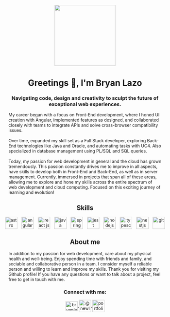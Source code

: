 <div align="center">
  <img
    src="https://media.tenor.com/nPxAn9NBqfIAAAAC/beavis-computer.gif"
    width="200"
  />
  <h1 align="center">Greetings 👋, I'm Bryan Lazo</h1>
  <h3 align="center">Navigating code, design and creativity to sculpt the future of exceptional web experiences.</h3>
</div>

<p align="left">
My career began with a focus on Front-End development, where I honed UI creation with Angular, implemented features as designed, and collaborated closely with teams to integrate APIs and solve cross-browser compatibility issues.
<br />
<br />
Over time, expanded my skill set as a Full Stack developer, exploring Back-End technologies like Java and Oracle, and automating tasks with UC4. Also specialized in database management using PL/SQL and SQL queries.
<br />
<br />
Today, my passion for web development in general and the cloud has grown tremendously. This passion constantly drives me to improve in all aspects, have skills to develop both in Front-End and Back-End, as well as in server management. Currently, immersed in projects that span all of these areas, allowing me to explore and hone my skills across the entire spectrum of web development and cloud computing. Focused on this exciting journey of learning and evolution! 
</p>
<div>
  <h2 align="center">Skills</h2>
    <div align="center" style="display: flex; gap: 1em; justify-content: center;">
      <a href="https://astro.build/" target="_blank" rel="noreferrer">
        <img
          src="https://www.svgrepo.com/show/373446/astro.svg"
          alt="astro"
          width="40"
          height="40"
        />
      </a>
      <a href="https://angular.io" target="_blank" rel="noreferrer">
        <img
          src="https://www.vectorlogo.zone/logos/angular/angular-icon.svg"
          alt="angular"
          width="40"
          height="40"
        />
      </a>
      <a href="https://react.dev/" target="_blank" rel="noreferrer">
        <img
          src="https://www.vectorlogo.zone/logos/reactjs/reactjs-icon.svg"
          alt="react js logo"
          width="40"
          height="40"
        />
      </a>
      <a href="https://www.java.com" target="_blank" rel="noreferrer">
        <img
          src="https://www.vectorlogo.zone/logos/java/java-icon.svg"
          alt="java"
          width="40"
          height="40"
        />
      </a>
      <a href="https://spring.io/" target="_blank" rel="noreferrer">
        <img
          src="https://www.vectorlogo.zone/logos/springio/springio-icon.svg"
          alt="spring"
          width="40"
          height="40"
        />
      </a>
      <a href="https://jestjs.io" target="_blank" rel="noreferrer">
        <img
          src="https://www.vectorlogo.zone/logos/jestjsio/jestjsio-icon.svg"
          alt="jest"
          width="40"
          height="40"
        />
      </a>
      <a
        href="https://nodejs.org/en"
        target="_blank"
        rel="noreferrer"
      >
        <img
          src="https://www.svgrepo.com/show/354119/nodejs-icon.svg"
          alt="nodejs"
          width="40"
          height="40"
        />
      </a>
      <a
        href="https://www.typescriptlang.org/"
        target="_blank"
        rel="noreferrer"
      >
        <img
          src="https://www.vectorlogo.zone/logos/typescriptlang/typescriptlang-icon.svg"
          alt="typescript"
          width="40"
          height="40"
        />
      </a>
      <a href="https://docs.nestjs.com/" target="_blank" rel="noreferrer">
        <img
          src="https://www.svgrepo.com/show/354107/nestjs.svg"
          alt="nestjs"
          width="40"
          height="40"
        />
      </a>
      <a href="https://git-scm.com/" target="_blank" rel="noreferrer">
        <img
          src="https://www.vectorlogo.zone/logos/git-scm/git-scm-icon.svg"
          alt="git"
          width="40"
          height="40"
        />
      </a>
  </div>
</div>

<div align="center">
  <h2 align="center">About me</h2>
  <p align="left">
    In addition to my passion for web development, care about my physical
    health and well-being. Enjoy spending time with friends and family, and sociable and collaborative person in a team. I consider myself a
    reliable person and willing to learn and improve my skills.
    Thank you for visiting my Github profile! If you have any questions or want
    to talk about a project, feel free to get in touch with me.
  </p>
</div>

<div>
  <h3 align="center">Connect with me:</h3>
  <p align="center">
    <a href="https://linkedin.com/in/bryanlazodev" target="_blank">
      <img align="center" src="https://www.vectorlogo.zone/logos/linkedin/linkedin-icon.svg" alt="bryanlazodev" height="30" width="40" />
     </a>
    <a href="https://www.youtube.com/@newlaz" target="_blank">
      <img align="center" src="https://www.vectorlogo.zone/logos/youtube/youtube-icon.svg" alt="@newlaz" width="40" />
    </a>
    <a href="https://blazo-dev.vercel.app/" target="_blank">
      <img align="center" src="https://www.svgrepo.com/show/267862/portfolio.svg" alt="portfolio" width="40" />
    </a>
  </p>
<div>
